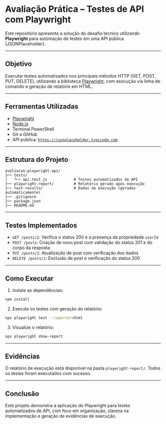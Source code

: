 
# Avaliação Prática – Testes de API com Playwright

Este repositório apresenta a solução do desafio técnico utilizando **Playwright** para automação de testes em uma API pública (JSONPlaceholder).

---

## Objetivo

Executar testes automatizados nos principais métodos HTTP (GET, POST, PUT, DELETE), utilizando a biblioteca [Playwright](https://playwright.dev/), com execução via linha de comando e geração de relatório em HTML.

---

## Ferramentas Utilizadas

* [Playwright](https://playwright.dev/)
* [Node.js](https://nodejs.org/)
* Terminal PowerShell
* Git e GitHub
* API pública: [`https://jsonplaceholder.typicode.com`](https://jsonplaceholder.typicode.com)

---

## Estrutura do Projeto

```
avaliacao-playwright-api/
├── tests/
│   └── api.test.js            # Testes automatizados de API
├── playwright-report/         # Relatório gerado após execução
├── test-results/              # Dados da execução (gerados automaticamente)
├── .gitignore
├── package.json
├── README.md
```

---

## Testes Implementados

* `GET /posts/1`: Verifica o status 200 e a presença da propriedade `userId`
* `POST /posts`: Criação de novo post com validação do status 201 e do corpo da resposta
* `PUT /posts/1`: Atualização de post com verificação dos dados
* `DELETE /posts/1`: Exclusão de post e verificação do status 200

---

## Como Executar

1. Instale as dependências:

```bash
npm install
```

2. Execute os testes com geração do relatório:

```bash
npx playwright test --reporter=html
```

3. Visualize o relatório:

```bash
npx playwright show-report
```

---

## Evidências

O relatório de execução está disponível na pasta `playwright-report/`.
Todos os testes foram executados com sucesso.

---

## Conclusão

Este projeto demonstra a aplicação do Playwright para testes automatizados de API, com foco em organização, clareza na implementação e geração de evidências de execução.


